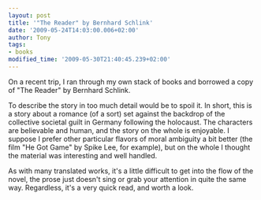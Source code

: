 ```yaml
---
layout: post
title: '"The Reader" by Bernhard Schlink'
date: '2009-05-24T14:03:00.006+02:00'
author: Tony
tags:
- books
modified_time: '2009-05-30T21:40:45.239+02:00'
---
```


On a recent trip, I ran through my own stack of books and borrowed a copy of
"The Reader" by Bernhard Schlink.

To describe the story in too much detail would be to spoil it. In short, this
is a story about a romance (of a sort) set against the backdrop of the
collective societal guilt in Germany following the holocaust. The characters
are believable and human, and the story on the whole is enjoyable. I suppose I
prefer other particular flavors of moral ambiguity a bit better (the film "He
Got Game" by Spike Lee, for example), but on the whole I thought the material
was interesting and well handled.

As with many translated works, it's a little difficult to get into the flow of
the novel, the prose just doesn't sing or grab your attention in quite the same
way. Regardless, it's a very quick read, and worth a look.